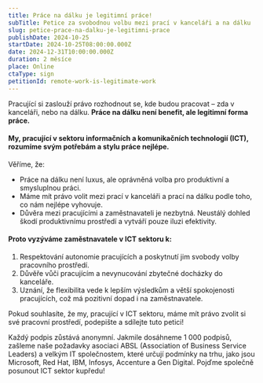```yaml
---
title: Práce na dálku je legitimní práce!
subTitle: Petice za svobodnou volbu mezi prací v kanceláři a na dálku
slug: petice-prace-na-dalku-je-legitimni-prace
publishDate: 2024-10-25
startDate: 2024-10-25T08:00:00.000Z
date: 2024-12-31T10:00:00.000Z
duration: 2 měsíce
place: Online
ctaType: sign
petitionId: remote-work-is-legitimate-work
---
```


Pracující si zaslouží právo rozhodnout se, kde budou pracovat – zda v kanceláři, nebo na dálku. **Práce na dálku není benefit, ale legitimní forma práce.**


#### My, pracující v sektoru informačních a komunikačních technologií (ICT), rozumíme svým potřebám a stylu práce nejlépe.

Věříme, že:

* Práce na dálku není luxus, ale oprávněná volba pro produktivní a smysluplnou práci.
* Máme mít právo volit mezi prací v kanceláři a prací na dálku podle toho, co nám nejlépe vyhovuje.
* Důvěra mezi pracujícími a zaměstnavateli je nezbytná. Neustálý dohled škodí produktivnímu prostředí a vytváří pouze iluzi efektivity.


#### Proto vyzýváme zaměstnavatele v ICT sektoru k:

1. Respektování autonomie pracujících a poskytnutí jim svobody volby pracovního prostředí.
2. Důvěře vůči pracujícím a nevynucování zbytečné docházky do kanceláře.
3. Uznání, že flexibilita vede k lepším výsledkům a větší spokojenosti pracujících, což má pozitivní dopad i na zaměstnavatele.


Pokud souhlasíte, že my, pracující v ICT sektoru, máme mít právo zvolit si své pracovní prostředí, podepište a sdílejte tuto petici!

Každý podpis zůstává anonymní. Jakmile dosáhneme 1 000 podpisů, zašleme naše požadavky asociaci ABSL (Association of Business Service Leaders) a velkým IT společnostem, které určují podmínky na trhu, jako jsou Microsoft, Red Hat, IBM, Infosys, Accenture a Gen Digital. Pojďme společně posunout ICT sektor kupředu!
